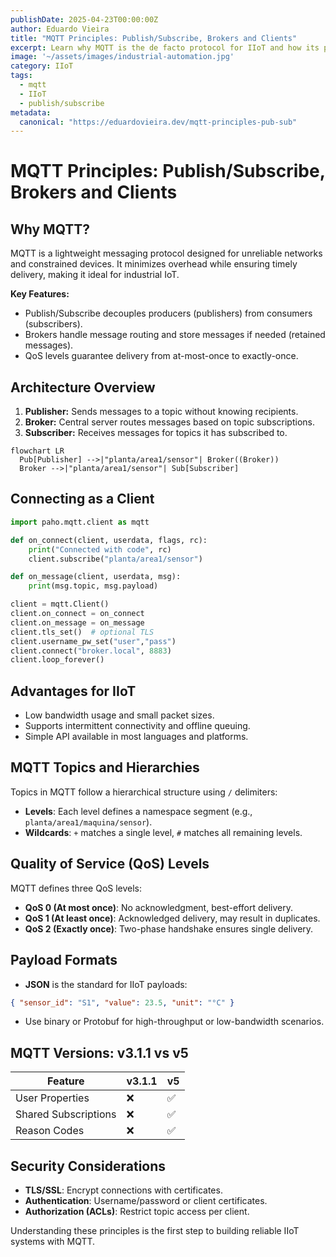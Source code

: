 ```yaml
---
publishDate: 2025-04-23T00:00:00Z
author: Eduardo Vieira
title: "MQTT Principles: Publish/Subscribe, Brokers and Clients"
excerpt: Learn why MQTT is the de facto protocol for IIoT and how its publish/subscribe architecture works with brokers and clients.
image: '~/assets/images/industrial-automation.jpg'
category: IIoT
tags:
  - mqtt
  - IIoT
  - publish/subscribe
metadata:
  canonical: "https://eduardovieira.dev/mqtt-principles-pub-sub"
---
```


# MQTT Principles: Publish/Subscribe, Brokers and Clients

## Why MQTT?
MQTT is a lightweight messaging protocol designed for unreliable networks and constrained devices. It minimizes overhead while ensuring timely delivery, making it ideal for industrial IoT.

**Key Features:**
- Publish/Subscribe decouples producers (publishers) from consumers (subscribers).
- Brokers handle message routing and store messages if needed (retained messages).
- QoS levels guarantee delivery from at-most-once to exactly-once.

## Architecture Overview

1. **Publisher:** Sends messages to a topic without knowing recipients.
2. **Broker:** Central server routes messages based on topic subscriptions.
3. **Subscriber:** Receives messages for topics it has subscribed to.

```mermaid
flowchart LR
  Pub[Publisher] -->|"planta/area1/sensor"| Broker((Broker))
  Broker -->|"planta/area1/sensor"| Sub[Subscriber]
```

## Connecting as a Client
```python
import paho.mqtt.client as mqtt

def on_connect(client, userdata, flags, rc):
    print("Connected with code", rc)
    client.subscribe("planta/area1/sensor")

def on_message(client, userdata, msg):
    print(msg.topic, msg.payload)

client = mqtt.Client()
client.on_connect = on_connect
client.on_message = on_message
client.tls_set()  # optional TLS
client.username_pw_set("user","pass")
client.connect("broker.local", 8883)
client.loop_forever()
```

## Advantages for IIoT
- Low bandwidth usage and small packet sizes.
- Supports intermittent connectivity and offline queuing.
- Simple API available in most languages and platforms.

## MQTT Topics and Hierarchies

Topics in MQTT follow a hierarchical structure using `/` delimiters:
- **Levels**: Each level defines a namespace segment (e.g., `planta/area1/maquina/sensor`).
- **Wildcards**: `+` matches a single level, `#` matches all remaining levels.

## Quality of Service (QoS) Levels

MQTT defines three QoS levels:
- **QoS 0 (At most once)**: No acknowledgment, best-effort delivery.
- **QoS 1 (At least once)**: Acknowledged delivery, may result in duplicates.
- **QoS 2 (Exactly once)**: Two-phase handshake ensures single delivery.

## Payload Formats

- **JSON** is the standard for IIoT payloads:
```json
{ "sensor_id": "S1", "value": 23.5, "unit": "°C" }
```
- Use binary or Protobuf for high-throughput or low-bandwidth scenarios.

## MQTT Versions: v3.1.1 vs v5

| Feature               | v3.1.1 | v5    |
|-----------------------|--------|-------|
| User Properties       | ❌     | ✅     |
| Shared Subscriptions  | ❌     | ✅     |
| Reason Codes          | ❌     | ✅     |

## Security Considerations

- **TLS/SSL**: Encrypt connections with certificates.
- **Authentication**: Username/password or client certificates.
- **Authorization (ACLs)**: Restrict topic access per client.

Understanding these principles is the first step to building reliable IIoT systems with MQTT.

